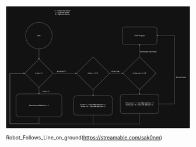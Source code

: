 ![Robotics_Follow_Line_Diagram](./Robotics_Follow_Line_Diagram.png)

Robot_Follows_Line_on_ground(https://streamable.com/sak0nm)
